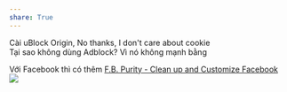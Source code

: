 ```yaml
---  
share: True  
---  
```

Cài uBlock Origin, No thanks, I don't care about cookie  
Tại sao không dùng Adblock? Vì nó không mạnh bằng  
  
Với Facebook thì có thêm [F.B. Purity - Clean up and Customize Facebook](https://www.fbpurity.com/)  
![](https://lh3.googleusercontent.com/e_zPSMC-g4edOvmPnkXUfdR598OqPz1JCqyGOQVJ9jBOe1m3Ikf4_dSgpLUbH_z-LvyY78t-Be4lDhXPC-nidwNrlGo=w640-h400-e365-rj-sc0x00ffffff) 